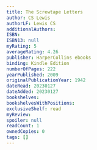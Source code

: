 ```yaml
---
title: The Screwtape Letters
author: CS Lewis
authorLF: Lewis CS
additionalAuthors: 
ISBN: 
ISBN13: null
myRating: 5
averageRating: 4.26
publisher: HarperCollins ebooks
binding: Kindle Edition
numberOfPages: 222
yearPublished: 2009
originalPublicationYear: 1942
dateRead: 20230127
dateAdded: 20230127
bookshelves: 
bookshelvesWithPositions: 
exclusiveShelf: read
myReview: 
spoiler: null
readCount: 1
ownedCopies: 0
tags: []
---
```


